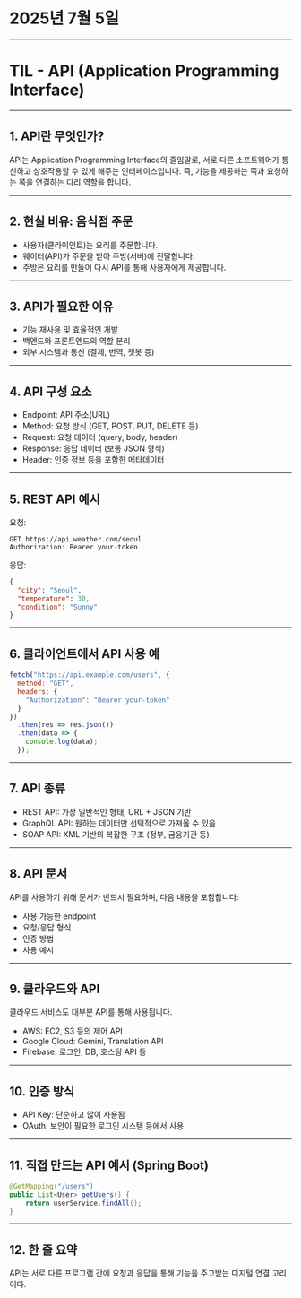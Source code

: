 # 2025년 7월 5일


---


# TIL - API (Application Programming Interface)

---

## 1. API란 무엇인가?

API는 Application Programming Interface의 줄임말로, 서로 다른 소프트웨어가 통신하고 상호작용할 수 있게 해주는 인터페이스입니다. 즉, 기능을 제공하는 쪽과 요청하는 쪽을 연결하는 다리 역할을 합니다.

---

## 2. 현실 비유: 음식점 주문

- 사용자(클라이언트)는 요리를 주문합니다.
- 웨이터(API)가 주문을 받아 주방(서버)에 전달합니다.
- 주방은 요리를 만들어 다시 API를 통해 사용자에게 제공합니다.

---

## 3. API가 필요한 이유

- 기능 재사용 및 효율적인 개발
- 백엔드와 프론트엔드의 역할 분리
- 외부 시스템과 통신 (결제, 번역, 챗봇 등)

---

## 4. API 구성 요소

- Endpoint: API 주소(URL)
- Method: 요청 방식 (GET, POST, PUT, DELETE 등)
- Request: 요청 데이터 (query, body, header)
- Response: 응답 데이터 (보통 JSON 형식)
- Header: 인증 정보 등을 포함한 메타데이터

---

## 5. REST API 예시

요청:
```
GET https://api.weather.com/seoul
Authorization: Bearer your-token
```

응답:
```json
{
  "city": "Seoul",
  "temperature": 30,
  "condition": "Sunny"
}
```

---

## 6. 클라이언트에서 API 사용 예

```javascript
fetch("https://api.example.com/users", {
  method: "GET",
  headers: {
    "Authorization": "Bearer your-token"
  }
})
  .then(res => res.json())
  .then(data => {
    console.log(data);
  });
```

---

## 7. API 종류

- REST API: 가장 일반적인 형태, URL + JSON 기반
- GraphQL API: 원하는 데이터만 선택적으로 가져올 수 있음
- SOAP API: XML 기반의 복잡한 구조 (정부, 금융기관 등)

---

## 8. API 문서

API를 사용하기 위해 문서가 반드시 필요하며, 다음 내용을 포함합니다:

- 사용 가능한 endpoint
- 요청/응답 형식
- 인증 방법
- 사용 예시

---

## 9. 클라우드와 API

클라우드 서비스도 대부분 API를 통해 사용됩니다.

- AWS: EC2, S3 등의 제어 API
- Google Cloud: Gemini, Translation API
- Firebase: 로그인, DB, 호스팅 API 등

---

## 10. 인증 방식

- API Key: 단순하고 많이 사용됨
- OAuth: 보안이 필요한 로그인 시스템 등에서 사용

---

## 11. 직접 만드는 API 예시 (Spring Boot)

```java
@GetMapping("/users")
public List<User> getUsers() {
    return userService.findAll();
}
```

---

## 12. 한 줄 요약

API는 서로 다른 프로그램 간에 요청과 응답을 통해 기능을 주고받는 디지털 연결 고리이다.
